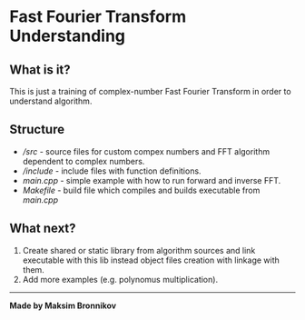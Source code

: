 # Fast Fourier Transform Understanding

## What is it?

This is just a training of complex-number Fast Fourier Transform in order to understand algorithm.

## Structure

- */src* - source files for custom compex numbers and FFT algorithm dependent to complex numbers.
- */include* - include files with function definitions.
- *main.cpp* - simple example with how to run forward and inverse FFT.
- *Makefile* - build file which compiles and builds executable from *main.cpp*

## What next?

1. Create shared or static library from algorithm sources and link executable with this lib instead object files creation with linkage with them.
2. Add more examples (e.g. polynomus multiplication).

--------------------

**Made by Maksim Bronnikov** 
